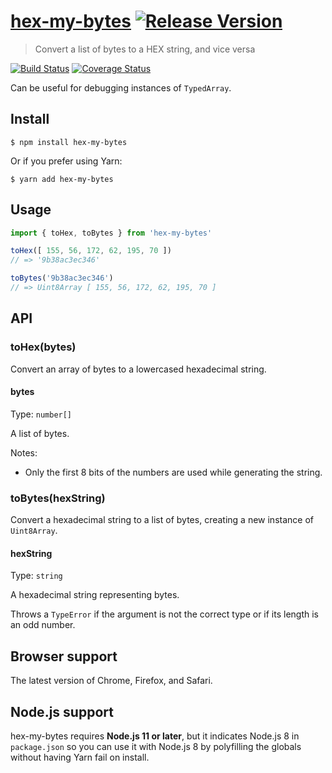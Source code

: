 # [hex-my-bytes](https://github.com/macarie/hex-my-bytes) [![Release Version](https://img.shields.io/npm/v/hex-my-bytes.svg?label=&color=0080FF)](https://www.npmjs.com/package/hex-my-bytes)

> Convert a list of bytes to a HEX string, and vice versa

[![Build Status](https://img.shields.io/travis/com/macarie/hex-my-bytes)](https://travis-ci.com/macarie/hex-my-bytes) [![Coverage Status](https://img.shields.io/codecov/c/github/macarie/hex-my-bytes)](https://codecov.io/gh/macarie/hex-my-bytes/)

Can be useful for debugging instances of `TypedArray`.


## Install

```console
$ npm install hex-my-bytes
```

Or if you prefer using Yarn:

```console
$ yarn add hex-my-bytes
```


## Usage

```javascript
import { toHex, toBytes } from 'hex-my-bytes'

toHex([ 155, 56, 172, 62, 195, 70 ])
// => '9b38ac3ec346'

toBytes('9b38ac3ec346')
// => Uint8Array [ 155, 56, 172, 62, 195, 70 ]
```


## API

### toHex(bytes)

Convert an array of bytes to a lowercased hexadecimal string.

#### bytes

Type: `number[]`

A list of bytes.

Notes:
- Only the first 8 bits of the numbers are used while generating the string.

### toBytes(hexString)

Convert a hexadecimal string to a list of bytes, creating a new instance of `Uint8Array`.

#### hexString

Type: `string`

A hexadecimal string representing bytes.

Throws a `TypeError` if the argument is not the correct type or if its length is an odd number.


## Browser support

The latest version of Chrome, Firefox, and Safari.


## Node.js support

hex-my-bytes requires **Node.js 11 or later**, but it indicates Node.js 8 in `package.json` so you can use it with Node.js 8 by polyfilling the globals without having Yarn fail on install.
